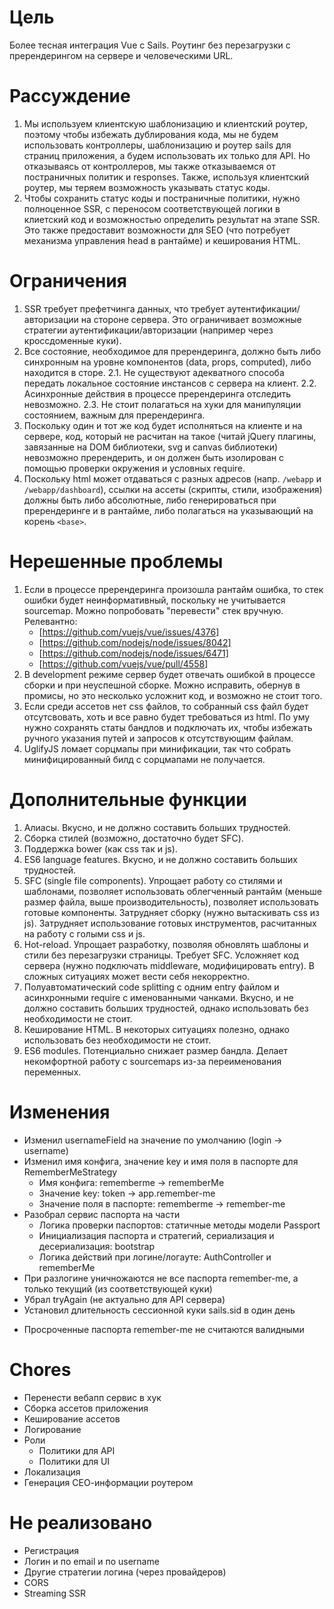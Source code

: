 # Цель

Более тесная интеграция Vue с Sails. Роутинг без перезагрузки с пререндерингом
на сервере и человеческими URL.

# Рассуждение

1. Мы используем клиентскую шаблонизацию и клиентский роутер,
   поэтому чтобы избежать дублирования кода, мы не будем использовать
   контроллеры, шаблонизацию и роутер sails для страниц приложения,
   а будем использовать их только для API. Но отказываясь от контроллеров,
   мы также отказываемся от постраничных политик и responses. Также,
   используя клиентский роутер, мы теряем возможность указывать статус коды.
2. Чтобы сохранить статус коды и постраничные политики, нужно полноценное SSR,
   с переносом соответствующей логики в клиетский код и возможностью определить
   результат на этапе SSR. Это также предоставит возможности для SEO
   (что потребует механизма управления head в рантайме) и кеширования HTML.

# Ограничения

1. SSR требует префетчинга данных, что требует аутентификации/авторизации
   на стороне сервера. Это ограничивает возможные стратегии
   аутентификации/авторизации (например через кроссдоменные куки).
2. Все состояние, необходимое для пререндеринга, должно быть либо синхронным
   на уровне компонентов (data, props, computed), либо находится в сторе.
   2.1. Не существуют адекватного способа передать локальное состояние
        инстансов с сервера на клиент.
   2.2. Асинхронные действия в процессе пререндеринга отследить невозможно.
   2.3. Не стоит полагаться на хуки для манипуляции состоянием, важным
       для пререндеринга.
3. Поскольку один и тот же код будет исполняться на клиенте и на сервере,
   код, который не расчитан на такое (читай jQuery плагины, завязанные на DOM
   библиотеки, svg и canvas библиотеки) невозможно пререндерить,
   и он должен быть изолирован с помощью проверки окружения и условных require.
4. Поскольку html может отдаваться с разных адресов (напр. `/webapp` и
   `/webapp/dashboard`), ссылки на ассеты (скрипты, стили, изображения) должны
   быть либо абсолютные, либо генерироваться при пререндеринге и в рантайме,
   либо полагаться на указывающий на корень `<base>`.

# Нерешенные проблемы

1. Если в процессе пререндеринга произошла рантайм ошибка, то стек ошибки
   будет неинформативный, поскольку не учитывается sourcemap. Можно попробовать
   "перевести" стек вручную. Релевантно:
   - [https://github.com/vuejs/vue/issues/4376]
   - [https://github.com/nodejs/node/issues/8042]
   - [https://github.com/nodejs/node/issues/6471]
   - [https://github.com/vuejs/vue/pull/4558]
2. В development режиме сервер будет отвечать ошибкой в процессе сборки и
   при неуспешной сборке. Можно исправить, обернув в промисы, но это несколько
   усложнит код, и возможно не стоит того.
3. Если среди ассетов нет css файлов, то собранный css файл будет отсутсвовать,
   хоть и все равно будет требоваться из html. По уму нужно сохранять статы
   бандлов и подключать их, чтобы избежать ручного указания путей и запросов
   к отсутствующим файлам.
4. UglifyJS ломает сорцмапы при минификации, так что собрать минифицированный
   билд с сорцмапами не получается.

# Дополнительные функции

1. Алиасы. Вкусно, и не должно составить больших трудностей.
2. Сборка стилей (возможно, достаточно будет SFC).
3. Поддержка bower (как css так и js).
4. ES6 language features. Вкусно, и не должно составить больших трудностей.
5. SFC (single file components). Упрощает работу со стилями и шаблонами,
   позволяет использовать облегченный рантайм (меньше размер файла,
   выше производительность), позволяет использовать готовые компоненты.
   Затрудняет сборку (нужно вытаскивать css из js). Затрудняет использование
   готовых инструментов, расчитанных на работу с голыми css и js.
6. Hot-reload. Упрощает разработку, позволяя обновлять шаблоны и стили
   без перезагрузки страницы. Требует SFC. Усложняет код сервера (нужно
   подключать middleware, модифицировать entry). В сложных ситуациях может
   вести себя некорректно.
7. Полуавтоматический code splitting с одним entry файлом и асинхронными
   require с именованными чанками. Вкусно, и не должно составить больших
   трудностей, однако использовать без необходимости не стоит.
8. Кеширование HTML. В некоторых ситуациях полезно, однако использовать
   без необходимости не стоит.
9. ES6 modules. Потенциально снижает размер бандла. Делает некомфортной работу
   с sourcemaps из-за переименования переменных.

# Изменения

+ Изменил usernameField на значение по умолчанию (login -> username)
+ Изменил имя конфига, значение key и имя поля в паспорте для RememberMeStrategy
  + Имя конфига: rememberme -> rememberMe
  + Значение key: token -> app.remember-me
  + Значение поля в паспорте: rememberme -> remember-me
+ Разобрал сервис паспорта на части
  + Логика проверки паспортов: статичные методы модели Passport
  + Инициализация паспорта и стратегий, сериализация и десериализация: bootstrap
  + Логика действий при логине/логауте: AuthController и rememberMe
+ При разлогине уничножаются не все паспорта remember-me, а только текущий (из соответствующей куки)
+ Убрал tryAgain (не актуально для API сервера)
+ Установил длительность сессионной куки sails.sid в один день
- Просроченные паспорта remember-me не считаются валидными

# Chores

- Перенести вебапп сервис в хук
- Сборка ассетов приложения
- Кеширование ассетов
- Логирование
- Роли
  - Политики для API
  - Политики для UI
- Локализация
- Генерация СЕО-информации роутером

# Не реализовано

- Регистрация
- Логин и по email и по username
- Другие стратегии логина (через провайдеров)
- CORS
- Streaming SSR
